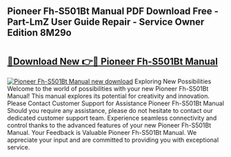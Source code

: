 ## Pioneer Fh-S501Bt Manual PDF Download Free - Part-LmZ User Guide Repair - Service Owner Edition 8M29o

# <h2><a href="http://bc28800.oget.top/?id=Pioneer+Fh-S501Bt+Manual">🔗Download New 👉🔴 Pioneer Fh-S501Bt Manual</a></h2>

[![Pioneer Fh-S501Bt Manual new download](https://i.imgur.com/5g1atiW.png)](http://bc28800.oget.top/?id=Pioneer+Fh-S501Bt+Manual)
Exploring New Possibilities Welcome to the world of possibilities with your new Pioneer Fh-S501Bt Manual! This manual explores its potential for creativity and innovation. Please Contact Customer Support for Assistance Pioneer Fh-S501Bt Manual Should you require any assistance, please do not hesitate to contact our dedicated customer support team. Experience seamless connectivity and control thanks to the advanced features of your new Pioneer Fh-S501Bt Manual. Your Feedback is Valuable Pioneer Fh-S501Bt Manual. We appreciate your input and are committed to providing you with exceptional service.

